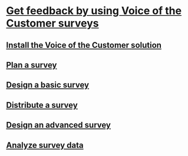 # [Get feedback by using Voice of the Customer surveys](get-feedback-surveys.md)
## [Install the Voice of the Customer solution](install-solution.md)
## [Plan a survey](plan-survey.md)
## [Design a basic survey](design-basic-survey.md)
## [Distribute a survey](distribute-survey.md)
## [Design an advanced survey](design-advanced-survey.md)
## [Analyze survey data](analyze-survey-data.md)
